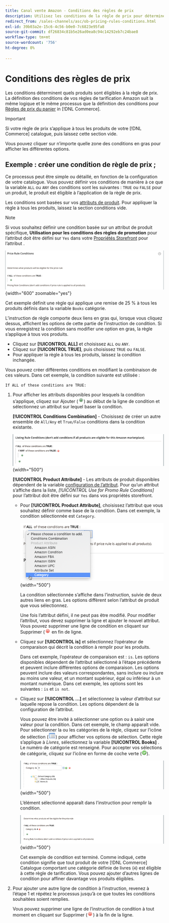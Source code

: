 ```yaml
---
title: Canal vente Amazon - Conditions des règles de prix
description: Utilisez les conditions de la règle de prix pour déterminer les produits éligibles à la règle de prix de la liste.
redirect_from: /sales-channels/asc/ob-pricing-rules-conditions.html
exl-id: 39b03a2e-15c6-4c56-b0e0-7c6823e95fa8
source-git-commit: df26834c81b5e26ad0ea8c94c14292eb7c24bae8
workflow-type: tm+mt
source-wordcount: '756'
ht-degree: 0%

---
```


# Conditions des règles de prix

Les conditions déterminent quels produits sont éligibles à la règle de prix. La définition des conditions de vos règles de tarification Amazon suit la même logique et le même processus que la définition des conditions pour [Règles de prix du panier](https://experienceleague.adobe.com/docs/commerce-admin/marketing/promotions/cart-rules/price-rules-cart.html) in [!DNL Commerce].

>[!IMPORTANT]
>
>Si votre règle de prix s’applique à tous les produits de votre [!DNL Commerce] catalogue, puis laissez cette section vide.

Vous pouvez cliquer sur n’importe quelle zone des conditions en gras pour afficher les différentes options.

## Exemple : créer une condition de règle de prix ;

Ce processus peut être simple ou détaillé, en fonction de la configuration de votre catalogue. Vous pouvez définir vos conditions de manière à ce que la variable `ALL` ou `ANY` des conditions sont les suivantes : `TRUE` ou `FALSE` pour un produit, le produit est éligible à l’application de la règle de prix.

Les conditions sont basées sur vos [attributs de produit](https://experienceleague.adobe.com/docs/commerce-admin/catalog/product-attributes/product-attributes.html). Pour appliquer la règle à tous les produits, laissez la section conditions vide.

>[!NOTE]
>
>Si vous souhaitez définir une condition basée sur un attribut de produit spécifique, **Utilisation pour les conditions des règles de promotion** pour l’attribut doit être défini sur `Yes` dans votre [Propriétés Storefront](https://experienceleague.adobe.com/docs/commerce-admin/catalog/product-attributes/create/attribute-product-create.html) pour l’attribut .

![Condition de règle de prix - ligne 1](assets/ob-price-rules-condition-1.png){width="600" zoomable="yes"}

Cet exemple définit une règle qui applique une remise de 25 % à tous les produits définis dans la variable `Books` catégorie.

L’instruction de règle comporte deux liens en gras qui, lorsque vous cliquez dessus, affichent les options de cette partie de l’instruction de condition. Si vous enregistrez la condition sans modifier une option en gras, la règle s’applique à tous vos produits.

- Cliquez sur **[!UICONTROL ALL]** et choisissez `ALL` ou `ANY`.
- Cliquez sur **[!UICONTROL TRUE]**, puis choisissez `TRUE` ou `FALSE`.
- Pour appliquer la règle à tous les produits, laissez la condition inchangée.

Vous pouvez créer différentes conditions en modifiant la combinaison de ces valeurs. Dans cet exemple, la condition suivante est utilisée :

`If ALL of these conditions are TRUE:`

1. Pour afficher les attributs disponibles pour lesquels la condition s’applique, cliquez sur Ajouter (![Icône Ajouter](assets/btn-add-grn.png)) au début de la ligne de condition et sélectionnez un attribut sur lequel baser la condition.

   **[!UICONTROL Conditions Combination]** - Choisissez de créer un autre ensemble de `All/Any` et `True/False` conditions dans la condition existante.

   ![Combinaison des conditions de règle de prix](assets/ob-conditions-combinations.png){width="500"}

   **[!UICONTROL Product Attribute]** - Les attributs de produit disponibles dépendent de la variable [configuration de l’attribut](https://experienceleague.adobe.com/docs/commerce-admin/catalog/product-attributes/create/attribute-product-create.html). Pour qu’un attribut s’affiche dans la liste, *[!UICONTROL Use for Promo Rule Conditions]* pour l’attribut doit être défini sur `Yes` dans vos propriétés storefront.

   - Pour **[!UICONTROL Product Attribute]**, choisissez l’attribut que vous souhaitez définir comme base de la condition. Dans cet exemple, la condition sélectionnée est `Category`.

      ![Condition de règle de prix - ligne 2, partie 2](assets/ob-price-rule-condition-2.png){width="500"}

      La condition sélectionnée s’affiche dans l’instruction, suivie de deux autres liens en gras. Les options diffèrent selon l’attribut de produit que vous sélectionnez.

      Une fois l’attribut défini, il ne peut pas être modifié. Pour modifier l’attribut, vous devez supprimer la ligne et ajouter le nouvel attribut. Vous pouvez supprimer une ligne de condition en cliquant sur Supprimer (![Icône Supprimer](assets/btn-del-red.png) en fin de ligne.

   - Cliquez sur **[!UICONTROL is]** et sélectionnez l’opérateur de comparaison qui décrit la condition à remplir pour les produits.

      Dans cet exemple, l’opérateur de comparaison est : `is`. Les options disponibles dépendent de l’attribut sélectionné à l’étape précédente et peuvent inclure différentes options de comparaison. Les options peuvent inclure des valeurs correspondantes, sans inclure ou inclure au moins une valeur, et un montant supérieur, égal ou inférieur à un montant numérique. Dans cet exemple, les options sont les suivantes : `is` et `is not`.

   - Cliquez sur **[!UICONTROL ...]** et sélectionnez la valeur d’attribut sur laquelle repose la condition. Les options dépendent de la configuration de l’attribut.

      Vous pouvez être invité à sélectionner une option ou à saisir une valeur pour la condition. Dans cet exemple, le champ apparaît vide. Pour sélectionner la ou les catégories de la règle, cliquez sur l’icône de sélection (![Icône Sélecteur](assets/btn-chooser.png)) pour afficher vos options de sélection. Cette règle s’applique à _Livres_, sélectionnez la variable **[!UICONTROL Books]** . Le numéro de catégorie est renseigné. Pour accepter vos sélections de catégorie, cliquez sur l’icône en forme de coche verte (![Icône Cocher](assets/btn-check-mark-green.png)).

      ![Condition de règle de prix - ligne 2, partie 3](assets/ob-price-rule-condition-3.png){width="500"}

      L’élément sélectionné apparaît dans l’instruction pour remplir la condition.

      ![Condition de règle de prix - ligne 2, partie 4](assets/ob-price-rule-condition-4.png){width="500"}

      Cet exemple de condition est terminé. Comme indiqué, cette condition signifie que tout produit de votre [!DNL Commerce] Catalogue comportant une catégorie définie de livres (`4`) est éligible à cette règle de tarification. Vous pouvez ajouter d’autres lignes de condition pour affiner davantage vos produits éligibles.

1. Pour ajouter une autre ligne de condition à l’instruction, revenez à l’étape 1 et répétez le processus jusqu’à ce que toutes les conditions souhaitées soient remplies.

   Vous pouvez supprimer une ligne de l’instruction de condition à tout moment en cliquant sur Supprimer (![Icône Supprimer](assets/btn-del-red.png)) à la fin de la ligne.
